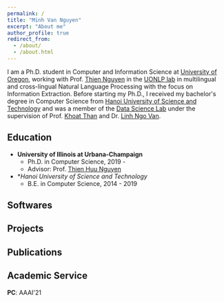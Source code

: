 ```yaml
---
permalink: /
title: "Minh Van Nguyen"
excerpt: "About me"
author_profile: true
redirect_from: 
  - /about/
  - /about.html
---
```


I am a Ph.D. student in Computer and Information Science at [University of Oregon](https://www.uoregon.edu/), working with Prof. [Thien Nguyen](https://ix.cs.uoregon.edu/~thien/) in the [UONLP lab](http://nlp.uoregon.edu/) in multilingual and cross-lingual Natural Language Processing with the focus on Information Extraction. Before starting my Ph.D., I received my bachelor's degree in Computer Science from [Hanoi University of Science and Technology](https://en.hust.edu.vn/home) and was a member of the [Data Science Lab](http://ds.soict.hust.edu.vn/) under the supervision of Prof. [Khoat Than](https://users.soict.hust.edu.vn/khoattq/) and Dr. [Linh Ngo Van](https://users.soict.hust.edu.vn/linhnv/).

Education
------
  * **University of Illinois at Urbana-Champaign**
    * Ph.D. in Computer Science, 2019 -
    * Advisor: Prof. [Thien Huu Nguyen](https://ix.cs.uoregon.edu/~thien/) 
  * **Hanoi University of Science and Technology*
    * B.E. in Computer Science, 2014 - 2019


Softwares
------


Projects
------


Publications
------


Academic Service
------

**PC**: AAAI'21
